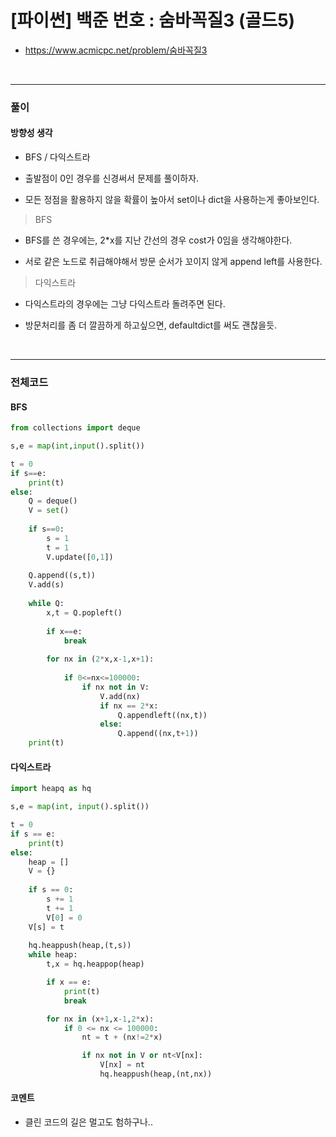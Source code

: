 # **\[파이썬\] 백준 번호 : 숨바꼭질3 (골드5)**
* https://www.acmicpc.net/problem/숨바꼭질3
<br>


---

### **풀이**

#### **방향성 생각**
* BFS / 다익스트라

* 출발점이 0인 경우를 신경써서 문제를 풀이하자.

* 모든 정점을 활용하지 않을 확률이 높아서 set이나 dict을 사용하는게 좋아보인다.

> BFS
* BFS를 쓴 경우에는, 2*x를 지난 간선의 경우 cost가 0임을 생각해야한다.

* 서로 같은 노드로 취급해야해서 방문 순서가 꼬이지 않게 append left를 사용한다.

> 다익스트라
* 다익스트라의 경우에는 그냥 다익스트라 돌려주면 된다.

* 방문처리를 좀 더 깔끔하게 하고싶으면, defaultdict를 써도 괜찮을듯.

<br>

---

### **전체코드**

#### BFS
```python
from collections import deque

s,e = map(int,input().split())

t = 0
if s==e:
    print(t)
else:
    Q = deque()
    V = set()
    
    if s==0:
        s = 1
        t = 1
        V.update([0,1])
        
    Q.append((s,t))
    V.add(s)
    
    while Q:
        x,t = Q.popleft()
        
        if x==e:
            break
        
        for nx in (2*x,x-1,x+1):
            
            if 0<=nx<=100000:
                if nx not in V:
                    V.add(nx)
                    if nx == 2*x:
                        Q.appendleft((nx,t))
                    else:
                        Q.append((nx,t+1))
    print(t)
```

#### 다익스트라
```python
import heapq as hq

s,e = map(int, input().split())

t = 0
if s == e:
    print(t)
else:
    heap = []
    V = {}
    
    if s == 0:
        s += 1
        t += 1
        V[0] = 0
    V[s] = t
    
    hq.heappush(heap,(t,s))
    while heap:
        t,x = hq.heappop(heap)

        if x == e:
            print(t)
            break

        for nx in (x+1,x-1,2*x):
            if 0 <= nx <= 100000:
                nt = t + (nx!=2*x)

                if nx not in V or nt<V[nx]:
                    V[nx] = nt
                    hq.heappush(heap,(nt,nx))
```

#### **코멘트**

* 클린 코드의 길은 멀고도 험하구나..